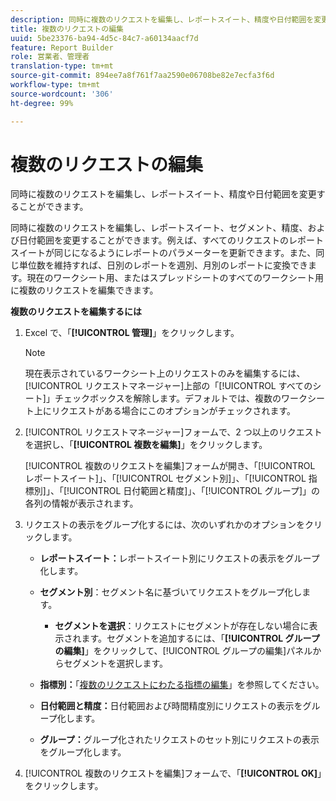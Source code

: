 ```yaml
---
description: 同時に複数のリクエストを編集し、レポートスイート、精度や日付範囲を変更することができます。
title: 複数のリクエストの編集
uuid: 5be23376-ba94-4d5c-84c7-a60134aacf7d
feature: Report Builder
role: 営業者、管理者
translation-type: tm+mt
source-git-commit: 894ee7a8f761f7aa2590e06708be82e7ecfa3f6d
workflow-type: tm+mt
source-wordcount: '306'
ht-degree: 99%

---
```



# 複数のリクエストの編集

同時に複数のリクエストを編集し、レポートスイート、精度や日付範囲を変更することができます。

同時に複数のリクエストを編集し、レポートスイート、セグメント、精度、および日付範囲を変更することができます。例えば、すべてのリクエストのレポートスイートが同じになるようにレポートのパラメーターを更新できます。また、同じ単位数を維持すれば、日別のレポートを週別、月別のレポートに変換できます。現在のワークシート用、またはスプレッドシートのすべてのワークシート用に複数のリクエストを編集できます。

**複数のリクエストを編集するには**

1. Excel で、「**[!UICONTROL 管理]**」をクリックします。

   >[!NOTE]
   >
   >現在表示されているワークシート上のリクエストのみを編集するには、[!UICONTROL リクエストマネージャー]上部の「[!UICONTROL すべてのシート]」チェックボックスを解除します。デフォルトでは、複数のワークシート上にリクエストがある場合にこのオプションがチェックされます。

1. [!UICONTROL リクエストマネージャー]フォームで、2 つ以上のリクエストを選択し、「**[!UICONTROL 複数を編集]**」をクリックします。

   [!UICONTROL 複数のリクエストを編集]フォームが開き、「[!UICONTROL レポートスイート]」、「[!UICONTROL セグメント別]」、「[!UICONTROL 指標別]」、「[!UICONTROL 日付範囲と精度]」、「[!UICONTROL グループ]」の各列の情報が表示されます。
1. リクエストの表示をグループ化するには、次のいずれかのオプションをクリックします。

   * **レポートスイート：**&#x200B;レポートスイート別にリクエストの表示をグループ化します。
   * **セグメント別**：セグメント名に基づいてリクエストをグループ化します。

      * **セグメントを選択**：リクエストにセグメントが存在しない場合に表示されます。セグメントを追加するには、「**[!UICONTROL グループの編集]**」をクリックして、[!UICONTROL グループの編集]パネルからセグメントを選択します。
   * **指標別：**「[複数のリクエストにわたる指標の編集](/help/analyze/report-builder/manage-requests/edit-multiple-metrics.md)」を参照してください。

   * **日付範囲と精度：**&#x200B;日付範囲および時間精度別にリクエストの表示をグループ化します。
   * **グループ：**&#x200B;グループ化されたリクエストのセット別にリクエストの表示をグループ化します。


1. [!UICONTROL 複数のリクエストを編集]フォームで、「**[!UICONTROL OK]**」をクリックします。
